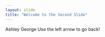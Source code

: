 ```yaml
---
layout: slide
title: "Welcome to the Second Slide"
---
```


Ashley George
Use the left arrow to go back!
